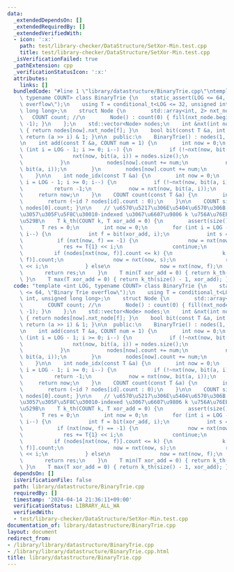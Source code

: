 ```yaml
---
data:
  _extendedDependsOn: []
  _extendedRequiredBy: []
  _extendedVerifiedWith:
  - icon: ':x:'
    path: test/library-checker/DataStructure/SetXor-Min.test.cpp
    title: test/library-checker/DataStructure/SetXor-Min.test.cpp
  _isVerificationFailed: true
  _pathExtension: cpp
  _verificationStatusIcon: ':x:'
  attributes:
    links: []
  bundledCode: "#line 1 \"library/datastructure/BinaryTrie.cpp\"\ntemplate <int LOG,\
    \ typename COUNT> class BinaryTrie {\n    static_assert(LOG <= 64, \"Binary Trie\
    \ overflow\");\n    using T = conditional_t<LOG <= 32, unsigned int, unsigned\
    \ long long>;\n    struct Node {\n        std::array<int, 2> nxt_node;\n     \
    \   COUNT count; //\n        Node() : count(0) { fill(nxt_node.begin(), nxt_node.end(),\
    \ -1); }\n    };\n    std::vector<Node> nodes;\n    int &nxt(int now, bool f)\
    \ { return nodes[now].nxt_node[f]; }\n    bool bit(const T &a, int i) const {\
    \ return (a >> i) & 1; }\n\n  public:\n    BinaryTrie() : nodes(1, Node()) {}\n\
    \n    int add(const T &a, COUNT num = 1) {\n        int now = 0;\n        for\
    \ (int i = LOG - 1; i >= 0; i--) {\n            if (!~nxt(now, bit(a, i))) {\n\
    \                nxt(now, bit(a, i)) = nodes.size();\n                nodes.emplace_back();\n\
    \            }\n            nodes[now].count += num;\n            now = nxt(now,\
    \ bit(a, i));\n        }\n        nodes[now].count += num;\n        return now;\n\
    \    }\n\n    int node_idx(const T &a) {\n        int now = 0;\n        for (int\
    \ i = LOG - 1; i >= 0; i--) {\n            if (!~nxt(now, bit(a, i)))\n      \
    \          return -1;\n            now = nxt(now, bit(a, i));\n        }\n   \
    \     return now;\n    }\n    COUNT count(const T &a) {\n        int id = node_idx(a);\n\
    \        return (~id ? nodes[id].count : 0);\n    }\n\n    COUNT size() { return\
    \ nodes[0].count; }\n\n    // \u6570\u5217\u306E\u5404\u6570\u306B xor_add \u3092\
    \u3057\u305F\u5F8C\u30010-indexed \u3067\u6607\u9806 k \u756A\u76EE\u3092\u51FA\
    \u529B\n    T k_th(COUNT k, T xor_add = 0) {\n        assert(size() > k);\n  \
    \      T res = 0;\n        int now = 0;\n        for (int i = LOG - 1; i >= 0;\
    \ i--) {\n            int f = bit(xor_add, i);\n            int s = f ^ 1;\n \
    \           if (nxt(now, f) == -1) {\n                now = nxt(now, s);\n   \
    \             res += T{1} << i;\n                continue;\n            }\n  \
    \          if (nodes[nxt(now, f)].count <= k) {\n                k -= nodes[nxt(now,\
    \ f)].count;\n                now = nxt(now, s);\n                res += T{1}\
    \ << i;\n            } else\n                now = nxt(now, f);\n        }\n \
    \       return res;\n    }\n    T min(T xor_add = 0) { return k_th(0, xor_add);\
    \ }\n    T max(T xor_add = 0) { return k_th(size() - 1, xor_add); }\n};\n"
  code: "template <int LOG, typename COUNT> class BinaryTrie {\n    static_assert(LOG\
    \ <= 64, \"Binary Trie overflow\");\n    using T = conditional_t<LOG <= 32, unsigned\
    \ int, unsigned long long>;\n    struct Node {\n        std::array<int, 2> nxt_node;\n\
    \        COUNT count; //\n        Node() : count(0) { fill(nxt_node.begin(), nxt_node.end(),\
    \ -1); }\n    };\n    std::vector<Node> nodes;\n    int &nxt(int now, bool f)\
    \ { return nodes[now].nxt_node[f]; }\n    bool bit(const T &a, int i) const {\
    \ return (a >> i) & 1; }\n\n  public:\n    BinaryTrie() : nodes(1, Node()) {}\n\
    \n    int add(const T &a, COUNT num = 1) {\n        int now = 0;\n        for\
    \ (int i = LOG - 1; i >= 0; i--) {\n            if (!~nxt(now, bit(a, i))) {\n\
    \                nxt(now, bit(a, i)) = nodes.size();\n                nodes.emplace_back();\n\
    \            }\n            nodes[now].count += num;\n            now = nxt(now,\
    \ bit(a, i));\n        }\n        nodes[now].count += num;\n        return now;\n\
    \    }\n\n    int node_idx(const T &a) {\n        int now = 0;\n        for (int\
    \ i = LOG - 1; i >= 0; i--) {\n            if (!~nxt(now, bit(a, i)))\n      \
    \          return -1;\n            now = nxt(now, bit(a, i));\n        }\n   \
    \     return now;\n    }\n    COUNT count(const T &a) {\n        int id = node_idx(a);\n\
    \        return (~id ? nodes[id].count : 0);\n    }\n\n    COUNT size() { return\
    \ nodes[0].count; }\n\n    // \u6570\u5217\u306E\u5404\u6570\u306B xor_add \u3092\
    \u3057\u305F\u5F8C\u30010-indexed \u3067\u6607\u9806 k \u756A\u76EE\u3092\u51FA\
    \u529B\n    T k_th(COUNT k, T xor_add = 0) {\n        assert(size() > k);\n  \
    \      T res = 0;\n        int now = 0;\n        for (int i = LOG - 1; i >= 0;\
    \ i--) {\n            int f = bit(xor_add, i);\n            int s = f ^ 1;\n \
    \           if (nxt(now, f) == -1) {\n                now = nxt(now, s);\n   \
    \             res += T{1} << i;\n                continue;\n            }\n  \
    \          if (nodes[nxt(now, f)].count <= k) {\n                k -= nodes[nxt(now,\
    \ f)].count;\n                now = nxt(now, s);\n                res += T{1}\
    \ << i;\n            } else\n                now = nxt(now, f);\n        }\n \
    \       return res;\n    }\n    T min(T xor_add = 0) { return k_th(0, xor_add);\
    \ }\n    T max(T xor_add = 0) { return k_th(size() - 1, xor_add); }\n};\n"
  dependsOn: []
  isVerificationFile: false
  path: library/datastructure/BinaryTrie.cpp
  requiredBy: []
  timestamp: '2024-04-14 21:36:11+09:00'
  verificationStatus: LIBRARY_ALL_WA
  verifiedWith:
  - test/library-checker/DataStructure/SetXor-Min.test.cpp
documentation_of: library/datastructure/BinaryTrie.cpp
layout: document
redirect_from:
- /library/library/datastructure/BinaryTrie.cpp
- /library/library/datastructure/BinaryTrie.cpp.html
title: library/datastructure/BinaryTrie.cpp
---
```

